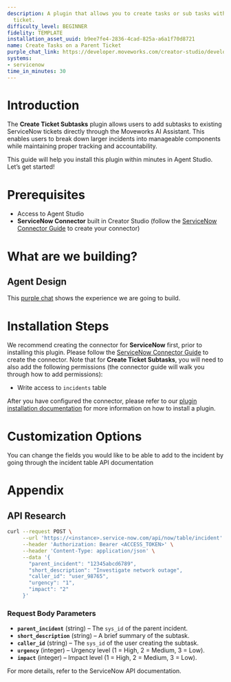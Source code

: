 ```yaml
---
description: A plugin that allows you to create tasks or sub tasks within a parent
  ticket.
difficulty_level: BEGINNER
fidelity: TEMPLATE
installation_asset_uuid: b9ee7fe4-2836-4cad-825a-a6a1f70d8721
name: Create Tasks on a Parent Ticket
purple_chat_link: https://developer.moveworks.com/creator-studio/developer-tools/purple-chat/?conversation=%7B%22startTimestamp%22%3A%2211%3A43+AM%22%2C%22messages%22%3A%5B%7B%22parts%22%3A%5B%7B%22richText%22%3A%22I+want+to+create+a+subtask+on+an+incident+in+ServiceNow.%22%7D%5D%2C%22role%22%3A%22user%22%7D%2C%7B%22parts%22%3A%5B%7B%22richText%22%3A%22Okay%2C+which+incident+do+you+want+to+add+a+subtask+to%3F%22%7D%5D%2C%22role%22%3A%22assistant%22%7D%2C%7B%22parts%22%3A%5B%7B%22richText%22%3A%22INC0010028%22%7D%5D%2C%22role%22%3A%22user%22%7D%2C%7B%22parts%22%3A%5B%7B%22reasoningSteps%22%3A%5B%7B%22richText%22%3A%22Found+incident+INC0010028%22%2C%22status%22%3A%22success%22%7D%5D%7D%2C%7B%22richText%22%3A%22Okay%2C+I+found+the+incident.+What+should+the+subtask+description+be%3F%22%7D%5D%2C%22role%22%3A%22assistant%22%7D%2C%7B%22parts%22%3A%5B%7B%22richText%22%3A%22Investigate+network+connectivity+issues%22%7D%5D%2C%22role%22%3A%22user%22%7D%2C%7B%22parts%22%3A%5B%7B%22richText%22%3A%22Okay%2C+I%27ll+create+a+subtask+with+the+description+%27Investigate+network+connectivity+issues%27+for+incident+INC0010028.+Is+that+correct%3F%22%7D%2C%7B%22buttons%22%3A%5B%7B%22buttonText%22%3A%22Yes%2C+create+subtask%22%2C%22style%22%3A%22filled%22%7D%2C%7B%22buttonText%22%3A%22Edit+details%22%2C%22style%22%3A%22outlined%22%7D%2C%7B%22buttonText%22%3A%22Cancel%22%2C%22style%22%3A%22outlined%22%7D%5D%7D%5D%2C%22role%22%3A%22assistant%22%7D%2C%7B%22parts%22%3A%5B%7B%22richText%22%3A%22Yes%2C+create+subtask%22%7D%5D%2C%22role%22%3A%22user%22%7D%2C%7B%22parts%22%3A%5B%7B%22richText%22%3A%22Creating+subtask...%22%7D%5D%2C%22role%22%3A%22assistant%22%7D%2C%7B%22parts%22%3A%5B%7B%22richText%22%3A%22Successfully+created+subtask.%22%7D%2C%7B%22citations%22%3A%5B%7B%22citationTitle%22%3A%22INC0012303%22%2C%22connectorName%22%3A%22servicenow%22%7D%5D%7D%5D%2C%22role%22%3A%22assistant%22%7D%5D%7D
systems:
- servicenow
time_in_minutes: 30
---
```


# Introduction

The **Create Ticket Subtasks** plugin allows users to add subtasks to existing ServiceNow tickets directly through the Moveworks AI Assistant. This enables users to break down larger incidents into manageable components while maintaining proper tracking and accountability.

This guide will help you install this plugin within minutes in Agent Studio. Let’s get started!

# Prerequisites

- Access to Agent Studio
- **ServiceNow Connector** built in Creator Studio (follow the [ServiceNow Connector Guide](https://developer.moveworks.com/creator-studio/resources/connector?id=servicenow) to create your connector)

# What are we building?

## Agent Design

This [purple chat](https://developer.moveworks.com/creator-studio/developer-tools/purple-chat/?conversation=%7B%22startTimestamp%22%3A%2211%3A43+AM%22%2C%22messages%22%3A%5B%7B%22parts%22%3A%5B%7B%22richText%22%3A%22I+want+to+create+a+subtask+on+an+incident+in+ServiceNow.%22%7D%5D%2C%22role%22%3A%22user%22%7D%2C%7B%22parts%22%3A%5B%7B%22richText%22%3A%22Okay%2C+which+incident+do+you+want+to+add+a+subtask+to%3F%22%7D%5D%2C%22role%22%3A%22assistant%22%7D%2C%7B%22parts%22%3A%5B%7B%22richText%22%3A%22INC0010028%22%7D%5D%2C%22role%22%3A%22user%22%7D%2C%7B%22parts%22%3A%5B%7B%22reasoningSteps%22%3A%5B%7B%22richText%22%3A%22Found+incident+INC0010028%22%2C%22status%22%3A%22success%22%7D%5D%7D%2C%7B%22richText%22%3A%22Okay%2C+I+found+the+incident.+What+should+the+subtask+description+be%3F%22%7D%5D%2C%22role%22%3A%22assistant%22%7D%2C%7B%22parts%22%3A%5B%7B%22richText%22%3A%22Investigate+network+connectivity+issues%22%7D%5D%2C%22role%22%3A%22user%22%7D%2C%7B%22parts%22%3A%5B%7B%22richText%22%3A%22Okay%2C+I%27ll+create+a+subtask+with+the+description+%27Investigate+network+connectivity+issues%27+for+incident+INC0010028.+Is+that+correct%3F%22%7D%2C%7B%22buttons%22%3A%5B%7B%22buttonText%22%3A%22Yes%2C+create+subtask%22%2C%22style%22%3A%22filled%22%7D%2C%7B%22buttonText%22%3A%22Edit+details%22%2C%22style%22%3A%22outlined%22%7D%2C%7B%22buttonText%22%3A%22Cancel%22%2C%22style%22%3A%22outlined%22%7D%5D%7D%5D%2C%22role%22%3A%22assistant%22%7D%2C%7B%22parts%22%3A%5B%7B%22richText%22%3A%22Yes%2C+create+subtask%22%7D%5D%2C%22role%22%3A%22user%22%7D%2C%7B%22parts%22%3A%5B%7B%22richText%22%3A%22Creating+subtask...%22%7D%5D%2C%22role%22%3A%22assistant%22%7D%2C%7B%22parts%22%3A%5B%7B%22richText%22%3A%22Successfully+created+subtask.%22%7D%2C%7B%22citations%22%3A%5B%7B%22citationTitle%22%3A%22INC0012303%22%2C%22connectorName%22%3A%22servicenow%22%7D%5D%7D%5D%2C%22role%22%3A%22assistant%22%7D%5D%7D) shows the experience we are going to build.

# Installation Steps

We recommend creating the connector for **ServiceNow** first, prior to installing this plugin. Please follow the [ServiceNow Connector Guide](https://developer.moveworks.com/creator-studio/resources/connector?id=servicenow) to create the connector. Note that for **Create Ticket Subtasks**, you will need to also add the following permissions (the connector guide will walk you through how to add permissions):

- Write access to `incidents` table

After you have configured the connector, please refer to our [plugin installation documentation](https://help.moveworks.com/docs/ai-agent-marketplace) for more information on how to install a plugin.

# Customization Options

You can change the fields you would like to be able to add to the incident by going through the incident table API documentation 

# Appendix

## API Research

```bash
curl --request POST \
     --url 'https://<instance>.service-now.com/api/now/table/incident' \
     --header 'Authorization: Bearer <ACCESS_TOKEN>' \
     --header 'Content-Type: application/json' \
     --data '{
       "parent_incident": "12345abcd6789",
       "short_description": "Investigate network outage",
       "caller_id": "user_98765",
       "urgency": "1",
       "impact": "2"
     }'

```

### Request Body Parameters

- **`parent_incident`** (string) – The `sys_id` of the parent incident.
- **`short_description`** (string) – A brief summary of the subtask.
- **`caller_id`** (string) – The `sys_id` of the user creating the subtask.
- **`urgency`** (integer) – Urgency level (1 = High, 2 = Medium, 3 = Low).
- **`impact`** (integer) – Impact level (1 = High, 2 = Medium, 3 = Low).

For more details, refer to the ServiceNow API documentation.
